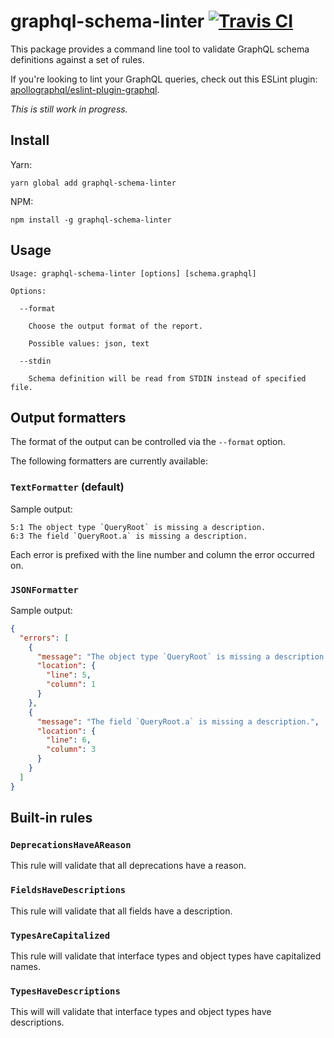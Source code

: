 # graphql-schema-linter [![Travis CI](https://travis-ci.org/cjoudrey/graphql-schema-linter.svg?branch=master)](https://travis-ci.org/cjoudrey/graphql-schema-linter)

This package provides a command line tool to validate GraphQL schema definitions against a set of rules.

If you're looking to lint your GraphQL queries, check out this ESLint plugin: [apollographql/eslint-plugin-graphql](https://github.com/apollographql/eslint-plugin-graphql).

_This is still work in progress._

## Install

Yarn:

```
yarn global add graphql-schema-linter
```

NPM:

```
npm install -g graphql-schema-linter
```

## Usage

```
Usage: graphql-schema-linter [options] [schema.graphql]

Options:

  --format

    Choose the output format of the report.

    Possible values: json, text

  --stdin

    Schema definition will be read from STDIN instead of specified file.
```

## Output formatters

The format of the output can be controlled via the `--format` option.

The following formatters are currently available:

### `TextFormatter` (default)

Sample output:

```
5:1 The object type `QueryRoot` is missing a description.
6:3 The field `QueryRoot.a` is missing a description.
```

Each error is prefixed with the line number and column the error occurred on.

### `JSONFormatter`

Sample output:

```json
{
  "errors": [
    {
      "message": "The object type `QueryRoot` is missing a description.",
      "location": {
        "line": 5,
        "column": 1
      }
    },
    {
      "message": "The field `QueryRoot.a` is missing a description.",
      "location": {
        "line": 6,
        "column": 3
      }
    }
  ]
}
```

## Built-in rules

### `DeprecationsHaveAReason`

This rule will validate that all deprecations have a reason.

### `FieldsHaveDescriptions`

This rule will validate that all fields have a description.

### `TypesAreCapitalized`

This rule will validate that interface types and object types have capitalized names.

### `TypesHaveDescriptions`

This will will validate that interface types and object types have descriptions.
